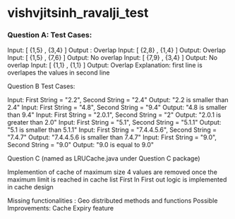 # vishvjitsinh_ravalji_test

### Question A: Test Cases:

Input: [ {1,5} , {3,4} ] Output : Overlap
Input: [ {2,8} , {1,4} ] Output: Overlap
Input: [ {1,5} , {7,6} ] Output: No overlap
Input: [ {7,9} , {3,4} ] Output: No overlap
Input: [ {1,1} , {1,1} ] Output: Overlap Explanation: first line is overlapes the values in second line

Question B Test Cases:

Input: First String = "2.2", Second String = "2.4" Output: "2.2 is smaller than 2.4"
Input: First String = "4.8", Second String = "9.4" Output: "4.8 is smaller than 9.4"
Input: First String = "2.0.1", Second String = "2" Output: "2.0.1 is greater than 2.0"
Input: First String = "5.1", Second String = "5.1.1" Output: "5.1 is smaller than 5.1.1"
Input: First String = "7.4.4.5.6", Second String = "7.4.7" Output: "7.4.4.5.6 is smaller than 7.4.7"
Input: First String = "9.0", Second String = "9.0" Output: "9.0 is equal to 9.0"

Question C (named as LRUCache.java under Question C package)

Implemention of cache of maximum size 4
values are removed once the maximum limit is reached in cache list
First In First out logic is implemented in cache design

Missing functionalities : Geo distributed methods and functions
Possible Improvements: Cache Expiry feature
